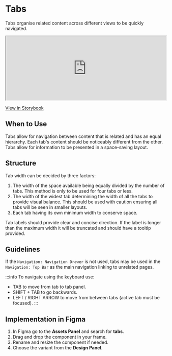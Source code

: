 # Tabs

Tabs organise related content across different views to be quickly navigated.

<iframe 
        class="sb-iframe"
        src="
       https://storybook.eds.equinor.com/iframe.html?globals=&args=&id=navigation-tabs--introduction
        "
        width="100%"
        height="200"
        frameborder="1"
        ></iframe>

[View in Storybook](https://storybook.eds.equinor.com/?path=/docs/navigation-tabs--docs)

## When to Use

Tabs allow for navigation between content that is related and has an equal hierarchy. Each tab's content should be noticeably different from the other. Tabs allow for information to be presented in a space-saving layout.

## Structure

Tab width can be decided by three factors:

1. The width of the space available being equally divided by the number of tabs. This method is only to be used for four tabs or less.
2. The width of the widest tab determining the width of all the tabs to provide visual balance. This should be used with caution ensuring all tabs will be seen in smaller layouts.
3. Each tab having its own minimum width to conserve space.

Tab labels should provide clear and concise direction. If the label is longer than the maximum width it will be truncated and should have a tooltip provided.

## Guidelines

If the `Navigation: Navigation Drawer` is not used, tabs may be used in the `Navigation: Top Bar` as the main navigation linking to unrelated pages.

:::info
To navigate using the keyboard use:
- TAB to move from tab to tab panel.
- SHIFT + TAB to go backwards.
- LEFT / RIGHT ARROW to move from between tabs (active tab must be focused).
:::


## Implementation in Figma

1. In Figma go to the **Assets Panel** and search for **tabs**.
2. Drag and drop the component in your frame.
3. Rename and resize the component if needed.
4. Choose the variant from the **Design Panel**.
